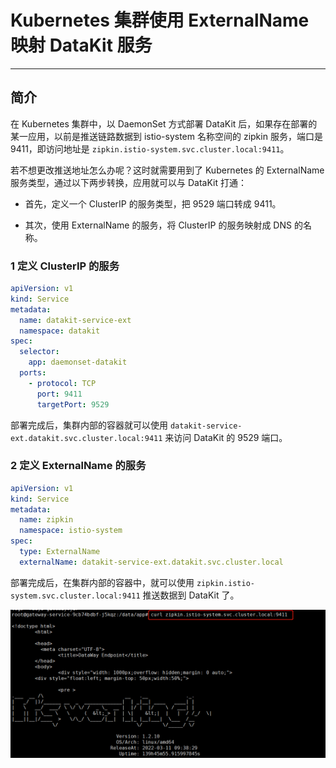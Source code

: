 # Kubernetes 集群使用 ExternalName 映射 DataKit 服务

---

## 简介

在 Kubernetes 集群中，以 DaemonSet 方式部署 DataKit 后，如果存在部署的某一应用，以前是推送链路数据到 istio-system 名称空间的 zipkin 服务，端口是 9411，即访问地址是 `zipkin.istio-system.svc.cluster.local:9411`。

若不想更改推送地址怎么办呢？这时就需要用到了 Kubernetes 的 ExternalName 服务类型，通过以下两步转换，应用就可以与 DataKit 打通：

- 首先，定义一个 ClusterIP 的服务类型，把 9529 端口转成 9411。

- 其次，使用 ExternalName 的服务，将 ClusterIP 的服务映射成 DNS 的名称。

### 1 定义 ClusterIP 的服务

```yaml
apiVersion: v1
kind: Service
metadata:
  name: datakit-service-ext
  namespace: datakit
spec:
  selector:
    app: daemonset-datakit
  ports:
    - protocol: TCP
      port: 9411
      targetPort: 9529
```

部署完成后，集群内部的容器就可以使用 `datakit-service-ext.datakit.svc.cluster.local:9411` 来访问 DataKit 的 9529 端口。

### 2 定义 ExternalName 的服务 

```yaml
apiVersion: v1
kind: Service
metadata:
  name: zipkin
  namespace: istio-system
spec:
  type: ExternalName
  externalName: datakit-service-ext.datakit.svc.cluster.local
```

部署完成后，在集群内部的容器中，就可以使用 `zipkin.istio-system.svc.cluster.local:9411` 推送数据到  DataKit 了。

![1647908754(1).png](../images/kubernetes-external-name-1.png)
